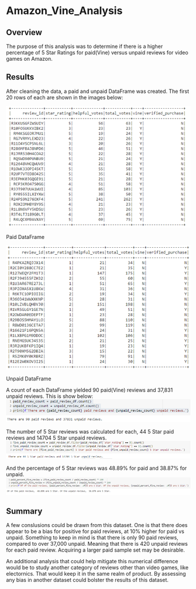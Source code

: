 # Amazon_Vine_Analysis

## Overview
The purpose of this analysis was to determine if there is a higher percentage of 5 Star Ratings for paid(Vine) versus unpaid reviews for video games on Amazon. 

## Results
After cleaning the data, a paid and unpaid DataFrame was created. The first 20 rows of each are shown in the images below:

![Paid Dataframe](https://raw.githubusercontent.com/jdwrhodes/Amazon_Vine_Analysis/main/resources/paid_df.png 'Paid DataFrame')

Paid DataFrame

![Unpaid DataFrame](https://raw.githubusercontent.com/jdwrhodes/Amazon_Vine_Analysis/main/resources/unpaid_df.png 'Unpaid DataFrame')

Unpaid DataFrame

A count of each DataFrame yielded 90 paid(Vine) reviews and 37,831 unpaid reviews. This is show below:
![Paid and Unpaid Review Count](https://raw.githubusercontent.com/jdwrhodes/Amazon_Vine_Analysis/main/resources/paid_unpaid_reviews.png 'Paid and Unpaid Review Count')

The number of 5 Star reviews was calculated for each, 44 5 Star paid reviews and 14704 5 Star unpaid reviews.
![Five Star Reviews](https://raw.githubusercontent.com/jdwrhodes/Amazon_Vine_Analysis/main/resources/each_review_count.png 'Five Star Reviews')

And the percentage of 5 Star reviews was 48.89% for paid and 38.87% for unpaid.
![Five Star Review Percentage](https://raw.githubusercontent.com/jdwrhodes/Amazon_Vine_Analysis/main/resources/percent_reviews.png 'Five Star Review Percentage')

## Summary
A few conslusions could be drawn from this dataset. One is that there does appear to be a bias for positive for paid reviews, at 10% higher for paid vs unpaid. Something to keep in mind is that there is only 90 paid reviews, compared to over 37,000 unpaid. Meaning that there is 420 unpaid reviews for each paid review. Acquiring a larger paid sample set may be desirable. 

An additional analysis that could help mitigate this numerical difference would be to study another category of reviews other than video games, like electornics. That would keep it in the same realm of product. By assessing any bias in another dataset could bolster the results of this dataset.
